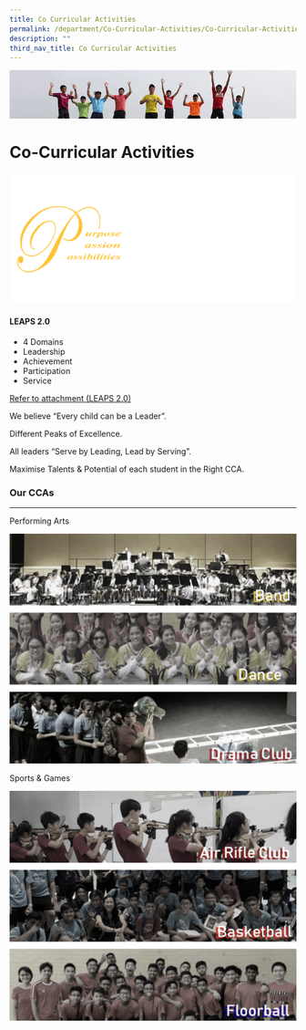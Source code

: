 ```yaml
---
title: Co Curricular Activities
permalink: /department/Co-Curricular-Activities/Co-Curricular-Activities/permalink/
description: ""
third_nav_title: Co Curricular Activities
---
```

![](/images/Banner.jpg)

Co-Curricular Activities
========================

![](/images/CCA1.png)

#### LEAPS 2.0

*   4 Domains
*   Leadership
*   Achievement
*   Participation
*   Service


[Refer to attachment (LEAPS 2.0)](/files/leaps%202%200.pdf)


We believe “Every child can be a Leader”.

Different Peaks of Excellence.

All leaders “Serve by Leading, Lead by Serving”.

Maximise Talents & Potential of each student in the Right CCA.


### Our CCAs
--------

Performing Arts

![](/images/Performingarts.png)

Sports & Games

![](/images/Sportsandgames.png)